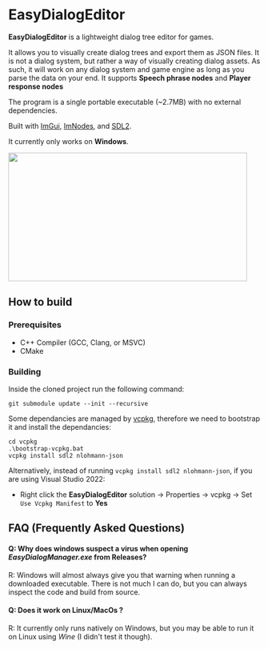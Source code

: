 # EasyDialogEditor

**EasyDialogEditor** is a lightweight dialog tree editor for games. 

It allows you to visually create dialog trees and export them as JSON files.
It is not a dialog system, but rather a way of visually creating dialog assets. As such, it will work on any dialog system and game engine as long as you parse the data on your end.
It supports **Speech phrase nodes** and **Player response nodes**

The program is a single portable executable (~2.7MB) with no external dependencies.

Built with [ImGui](https://github.com/ocornut/imgui), [ImNodes](https://github.com/Nelarius/imnodes), and [SDL2](https://github.com/libsdl-org/SDL).

It currently only works on **Windows**.

<img src="https://github.com/user-attachments/assets/b8f0e885-0daa-4acf-a63a-2e986947150d" width="477" height="257"/>

## How to build

### Prerequisites
- C++ Compiler (GCC, Clang, or MSVC)
- CMake

### Building
Inside the cloned project run the following command:

```
git submodule update --init --recursive
```

Some dependancies are managed by [vcpkg](https://github.com/microsoft/vcpkg), therefore we need to bootstrap it and install the dependancies:
```
cd vcpkg
.\bootstrap-vcpkg.bat
vcpkg install sdl2 nlohmann-json
```
Alternatively, instead of running `vcpkg install sdl2 nlohmann-json`, if you are using Visual Studio 2022:
- Right click the **EasyDialogEditor** solution → Properties → vcpkg → Set `Use Vcpkg Manifest` to **Yes**

## FAQ (Frequently Asked Questions)

#### Q: Why does windows suspect a virus when opening *EasyDialogManager.exe* from Releases?
R: Windows will almost always give you that warning when running a downloaded executable. There is not much I can do, but you can always inspect the code and build from source.

#### Q: Does it work on Linux/MacOs ?
R: It currently only runs natively on Windows, but you may be able to run it on Linux using *Wine* (I didn't test it though).
